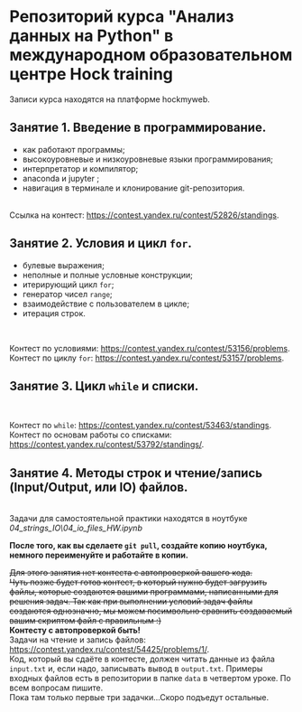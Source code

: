 # Репозиторий курса "Анализ данных на Python" в международном образовательном центре Hock training

Записи курса находятся на платформе hockmyweb.

## Занятие 1. Введение в программирование.
* как работают программы;
* высокоуровневые и низкоуровневые языки программирования;
* интерпретатор и компилятор;
* anaconda и jupyter ;
* навигация в терминале и клонирование git-репозитория.
<br>
Ссылка на контест: <a href="https://contest.yandex.ru/contest/52826/standings">https://contest.yandex.ru/contest/52826/standings</a>.

## Занятие 2. Условия и цикл `for`.
* булевые выражения;
* неполные и полные условные конструкции;
* итерирующий цикл `for`;
* генератор чисел `range`;
* взаимодействие с пользователем в цикле;
* итерация строк.
<br>

Контест по условиями: <a href="https://contest.yandex.ru/contest/53156/problems/">https://contest.yandex.ru/contest/53156/problems</a>.<br>
Контест по циклу `for`: <a href="https://contest.yandex.ru/contest/53157/problems/">https://contest.yandex.ru/contest/53157/problems</a>.<br>

## Занятие 3. Цикл `while` и списки.
<br>

Контест по `while`: <a href="https://contest.yandex.ru/contest/53463/standings">https://contest.yandex.ru/contest/53463/standings</a>.<br>
Контест по основам работы со списками: <a href="https://contest.yandex.ru/contest/53792/standings/">https://contest.yandex.ru/contest/53792/standings/</a>.<br>

## Занятие 4. Методы строк и чтение/запись (Input/Output, или IO) файлов.
<br>
Задачи для самостоятельной практики находятся в ноутбуке <i>04_strings_IO\04_io_files_HW.ipynb</i> <br>

**После того, как вы сделаете `git pull`, создайте копию ноутбука, немного переименуйте и работайте в копии.**<br>

~~Для этого занятия нет контеста с автопроверкой вашего кода.~~<br>
~~Чуть позже будет готов контест, в который нужно будет загрузить файлы, которые создаются вашими программами, написанными для решения задач. Так как при выполнении условий задач файлы создаются однозначно, мы можем посимвольно сравнить создаваемый вашим скриптом файл с правильным :)~~<br>
**Контесту с автопроверкой быть!**<br>
Задачи на чтение и запись файлов: <a href="https://contest.yandex.ru/contest/54425/problems/1/">https://contest.yandex.ru/contest/54425/problems/1/</a>.<br>
Код, который вы сдаёте в контесте, должен читать данные из файла `input.txt` и, если надо, записывать вывод в `output.txt`. Примеры входных файлов есть в репозитории в папке `data` в четвертом уроке. По всем вопросам пишите.<br>
Пока там только первые три задачки...Скоро подъедут остальные.
